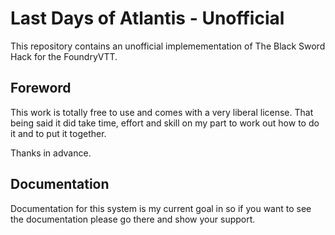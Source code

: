# Last Days of Atlantis - Unofficial


This repository contains an unofficial implemementation of The Black Sword Hack
for the FoundryVTT.

## Foreword

This work is totally free to use and comes with a very liberal license. That
being said it did take time, effort and skill on my part to work out how to do
it and to put it together. 

Thanks in advance.

## Documentation

Documentation for this system is my current goal in 
so if you want to see the documentation please go there and show your support.
